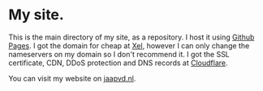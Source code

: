 # My site.

This is the main directory of my site, as a repository. I host it using [Github Pages](https://pages.github.com). I got the domain for cheap at [Xel](https://xel.nl), however I can only change the nameservers on my domain so I don't recommend it. I got the SSL certificate, CDN, DDoS protection and DNS records at [Cloudflare](https://cloudflare.com).

You can visit my website on [jaapvd.nl](https://jaapvd.nl).
